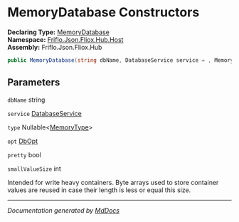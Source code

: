 ﻿<!--  
  <auto-generated>   
    The contents of this file were generated by a tool.  
    Changes to this file may be list if the file is regenerated  
  </auto-generated>   
-->

# MemoryDatabase Constructors

**Declaring Type:** [MemoryDatabase](../index.md)  
**Namespace:** [Friflo.Json.Fliox.Hub.Host](../../index.md)  
**Assembly:** Friflo.Json.Fliox.Hub

```csharp
public MemoryDatabase(string dbName, DatabaseService service = , MemoryType? type = , DbOpt opt = , bool pretty = false, int smallValueSize = -1);
```

## Parameters

`dbName`  string

`service`  [DatabaseService](../../DatabaseService/index.md)

`type`  Nullable\<[MemoryType](../../MemoryType/index.md)\>

`opt`  [DbOpt](../../DbOpt/index.md)

`pretty`  bool

`smallValueSize`  int

 Intended for write heavy containers.             Byte arrays used to store container values are reused in case their length is less or equal this size. 

___

*Documentation generated by [MdDocs](https://github.com/ap0llo/mddocs)*
